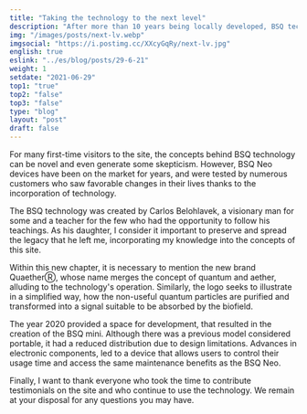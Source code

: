 ```yaml
---
title: "Taking the technology to the next level"
description: "After more than 10 years being locally developed, BSQ technology is taking the next step into the international market with a new brand and website."
img: "/images/posts/next-lv.webp"
imgsocial: "https://i.postimg.cc/XXcyGqRy/next-lv.jpg"
english: true
eslink: "../es/blog/posts/29-6-21"
weight: 1
setdate: "2021-06-29"
top1: "true"
top2: "false"
top3: "false"
type: "blog"
layout: "post"
draft: false
---
```


For many first-time visitors to the site, the concepts behind BSQ technology can be novel and even generate some skepticism. However, BSQ Neo devices have been on the market for years, and were tested by numerous customers who saw favorable changes in their lives thanks to the incorporation of technology.

The BSQ technology was created by Carlos Belohlavek, a visionary man for some and a teacher for the few who had the opportunity to follow his teachings. As his daughter, I consider it important to preserve and spread the legacy that he left me, incorporating my knowledge into the concepts of this site.

Within this new chapter, it is necessary to mention the new brand QuaetherⓇ, whose name merges the concept of quantum and aether, alluding to the technology's operation. Similarly, the logo seeks to illustrate in a simplified way, how the non-useful quantum particles are purified and transformed into a signal suitable to be absorbed by the biofield.

The year 2020 provided a space for development, that resulted in the creation of the BSQ mini. Although there was a previous model considered portable, it had a reduced distribution due to design limitations. Advances in electronic components, led to a device that allows users to control their usage time and access the same maintenance benefits as the BSQ Neo.

Finally, I want to thank everyone who took the time to contribute testimonials on the site and who continue to use the technology. We remain at your disposal for any questions you may have.
